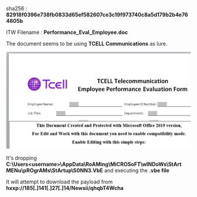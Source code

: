 sha256 : **82918f0396e738fb0833d65ef582607ce3c19f973740c8a5d179b2b4e764605b**

ITW Filename : **Performance_Eval_Employee.doc**

The document seems to be using **TCELL Communications** as lure.

![Document](../images/82918f0396e738fb0833d65ef582607ce3c19f973740c8a5d179b2b4e764605b_0001.png)

It's dropping **C:\Users\<username>\AppData\RoAMing\MiCROSoFT\wINDoWs\StArt MENu\pROgrAMs\StArtup\S0NN3.VbE** and executing the **.vbe file**

It will attempt to download the payload from **hxxp://185[.]141[.]27[.]14/Newsii/qhqbT4Wcha**
